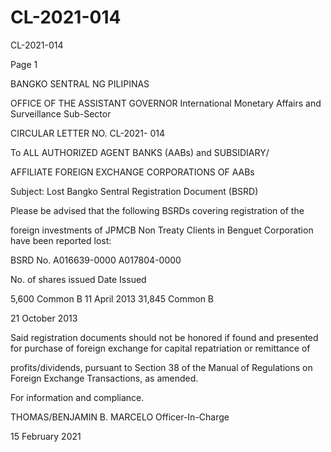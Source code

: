 # CL-2021-014

CL-2021-014

Page 1

BANGKO SENTRAL NG PILIPINAS

OFFICE OF THE ASSISTANT GOVERNOR International Monetary Affairs and Surveillance Sub-Sector

CIRCULAR LETTER NO. CL-2021- 014

To ALL AUTHORIZED AGENT BANKS (AABs) and SUBSIDIARY/

AFFILIATE FOREIGN EXCHANGE CORPORATIONS OF AABs

Subject: Lost Bangko Sentral Registration Document (BSRD)

Please be advised that the following BSRDs covering registration of the

foreign investments of JPMCB Non Treaty Clients in Benguet Corporation have been reported lost:

BSRD No. A016639-0000 A017804-0000

No. of shares issued Date Issued

5,600 Common B 11 April 2013 31,845 Common B

21 October 2013

Said registration documents should not be honored if found and presented for purchase of foreign exchange for capital repatriation or remittance of

profits/dividends, pursuant to Section 38 of the Manual of Regulations on Foreign Exchange Transactions, as amended.

For information and compliance.



THOMAS/BENJAMIN B. MARCELO Officer-In-Charge

15 February 2021